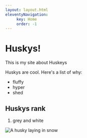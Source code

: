 ```yaml
---
layout: layout.html
eleventyNavigation:
     key: Home
     order: -1
---
```

# Huskys!

This is my site about Huskeys

Huskys are cool. Here's a list of why:

- fluffy
- hyper
- shed

<div class="card">

## Huskys rank

1. grey and white

</div>

![A husky laying in snow](../images/husky.jpg)
